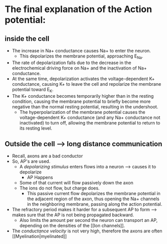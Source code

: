 # The final explanation of the Action potential:
## inside the cell
- The increase in Na+ conductance causes Na+ to enter the neuron.
	- This depolarizes the membrane potential, approaching E<sub>Na</sub>.
- The rate of depolarization falls due to the decrease in the electrochemical driving force on Na+ and the inactivation of Na+ conductance.
- At the same time, depolarization activates the voltage-dependent K+ conductance, causing K+ to leave the cell and repolarize the membrane potential toward E<sub>K</sub>.
- The K+ conductance becomes temporarily higher than in the resting condition, causing the membrane potential to briefly become more negative than the normal resting potential, resulting in the undershoot.
	- The hyperpolarization of the membrane potential causes the voltage-dependent K+ conductance (and any Na+ conductance not inactivated) to turn off, allowing the membrane potential to return to its resting level.
## Outside the cell --> long distance communication
- Recall, axons are a bad conductor
- So, AP's are used.
	- A *depolarizing stimulus* enters flows into a neuron --> causes it to depolarize
		- AP Happens
	- Some of that current will flow passively down the axon
	- The ions do not flow, but charge does. 
		- This passive current flow depolarizes the membrane potential in the adjacent region of the axon, thus opening the Na+ channels in the neighboring membrane, passing along the action potential.
- The refractory period makes it harder for a subsequent AP to form --> makes sure that the AP is not being propagated backward. 
	- Also limits the amount per second the neuron can transport an AP, depending on the densities of the [[Ion channels]]. 
- The *conductance velocity* is not very high, therefore the axons are often [[Myelination|myelinated]]